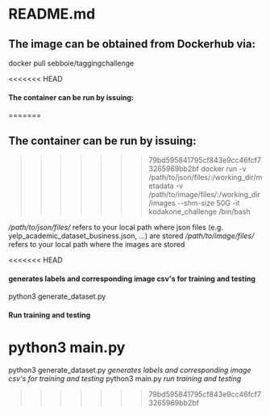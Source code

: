 # README.md

## The image can be obtained from Dockerhub via:

docker pull sebboie/taggingchallenge

<<<<<<< HEAD
#### The container can be run by issuing:
=======
## The container can be run by issuing:
>>>>>>> 79bd595841795cf843e9cc46fcf73265969bb2bf
docker run -v /path/to/json/files/:/working_dir/metadata -v /path/to/image/files/:/working_dir/images --shm-size 50G -it kodakone_challenge /bin/bash

*/path/to/json/files/* refers to your local path where json files (e.g. yelp_academic_dataset_business.json, ...) are stored
*/path/to/image/files/* refers to your local path where the images are stored

<<<<<<< HEAD
#### generates labels and corresponding image csv's for training and testing
python3 generate_dataset.py 

#### Run training and testing
python3 main.py 
=======

python3 generate_dataset.py *generates labels and corresponding image csv's for training and testing*
python3 main.py *run training and testing*
>>>>>>> 79bd595841795cf843e9cc46fcf73265969bb2bf
